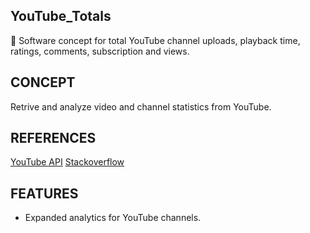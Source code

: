 ## YouTube_Totals

🧮 Software concept for total YouTube channel uploads, playback time, ratings, comments, subscription and views.

## CONCEPT

Retrive and analyze video and channel statistics from YouTube. 

## REFERENCES

[YouTube API](https://developers.google.com/youtube/v3/docs/videos/list)
[Stackoverflow](https://stackoverflow.com/questions/51204147/how-to-get-count-of-youtube-likes-dislikes-and-comments-per-channel)

## FEATURES

- Expanded analytics for YouTube channels.
